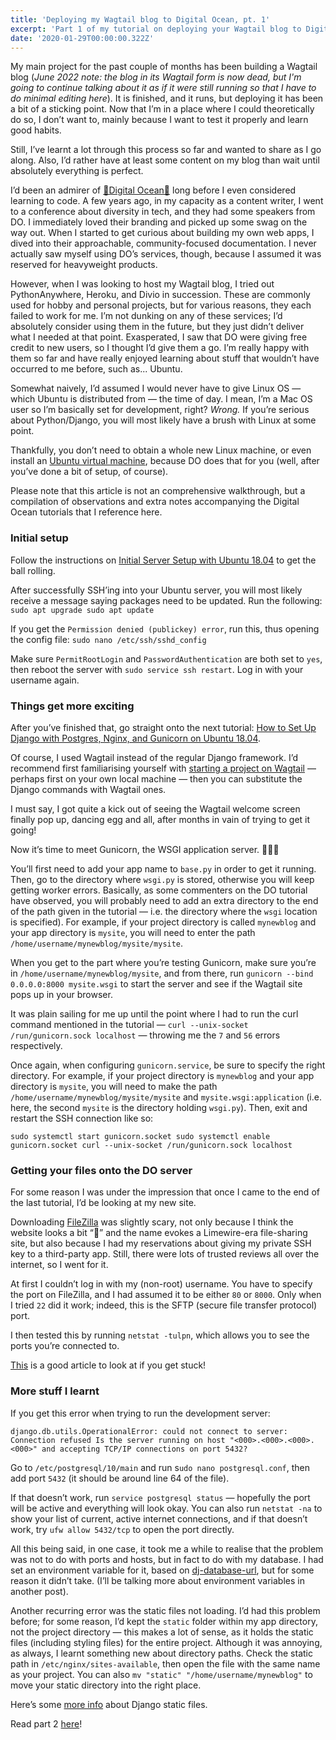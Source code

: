 ```yaml
---
title: 'Deploying my Wagtail blog to Digital Ocean, pt. 1'
excerpt: 'Part 1 of my tutorial on deploying your Wagtail blog to Digital Ocean, learning a bit about Gunicorn and Nginx on the way.'
date: '2020-01-29T00:00:00.322Z'
---
```


My main project for the past couple of months has been building a Wagtail blog (*June 2022 note: the blog in its Wagtail form is now dead, but I'm going to continue talking about it as if it were still running so that I have to do minimal editing here*). It is finished, and it runs, but deploying it has been a bit of a sticking point. Now that I’m in a place where I could theoretically do so, I don’t want to, mainly because I want to test it properly and learn good habits.

Still, I’ve learnt a lot through this process so far and wanted to share as I go along. Also, I’d rather have at least some content on my blog than wait until absolutely everything is perfect.

I’d been an admirer of [🦈Digital Ocean🦈](https://www.digitalocean.com/) long before I even considered learning to code. A few years ago, in my capacity as a content writer, I went to a conference about diversity in tech, and they had some speakers from DO. I immediately loved their branding and picked up some swag on the way out. When I started to get curious about building my own web apps, I dived into their approachable, community-focused documentation. I never actually saw myself using DO’s services, though, because I assumed it was reserved for heavyweight products.

However, when I was looking to host my Wagtail blog, I tried out PythonAnywhere, Heroku, and Divio in succession. These are commonly used for hobby and personal projects, but for various reasons, they each failed to work for me. I’m not dunking on any of these services; I’d absolutely consider using them in the future, but they just didn’t deliver what I needed at that point. Exasperated, I saw that DO were giving free credit to new users, so I thought I’d give them a go. I’m really happy with them so far and have really enjoyed learning about stuff that wouldn’t have occurred to me before, such as... Ubuntu.

Somewhat naively, I’d assumed I would never have to give Linux OS — which Ubuntu is distributed from — the time of day. I mean, I’m a Mac OS user so I’m basically set for development, right? *Wrong.* If you’re serious about Python/Django, you will most likely have a brush with Linux at some point.

Thankfully, you don’t need to obtain a whole new Linux machine, or even install an [Ubuntu virtual machine](https://medium.com/@mannycodes/installing-ubuntu-18-04-on-mac-os-with-virtualbox-ac3b39678602), because DO does that for you (well, after you’ve done a bit of setup, of course).

Please note that this article is not an comprehensive walkthrough, but a compilation of observations and extra notes accompanying the Digital Ocean tutorials that I reference here.

<h3>Initial setup</h3>

Follow the instructions on [Initial Server Setup with Ubuntu 18.04](https://www.digitalocean.com/community/tutorials/initial-server-setup-with-ubuntu-18-04) to get the ball rolling.

After successfully SSH’ing into your Ubuntu server, you will most likely receive a message saying packages need to be updated. Run the following: `sudo apt upgrade sudo apt update`

If you get the `Permission denied (publickey) error`, run this, thus opening the config file: `sudo nano /etc/ssh/sshd_config`

Make sure `PermitRootLogin` and `PasswordAuthentication` are both set to `yes`, then reboot the server with `sudo service ssh restart`. Log in with your username again.

<h3>Things get more exciting</h3>

After you’ve finished that, go straight onto the next tutorial: [How to Set Up Django with Postgres, Nginx, and Gunicorn on Ubuntu 18.04](https://www.digitalocean.com/community/tutorials/how-to-set-up-django-with-postgres-nginx-and-gunicorn-on-ubuntu-18-04).

Of course, I used Wagtail instead of the regular Django framework. I’d recommend first familiarising yourself with [starting a project on Wagtail](https://rosamundmather.com/2020/01/29/[https://docs.wagtail.io/en/v2.6.2/getting_started/tutorial.html](https://docs.wagtail.io/en/v2.6.2/getting_started/tutorial.html)) — perhaps first on your own local machine — then you can substitute the Django commands with Wagtail ones.

I must say, I got quite a kick out of seeing the Wagtail welcome screen finally pop up, dancing egg and all, after months in vain of trying to get it going!

Now it’s time to meet Gunicorn, the WSGI application server. 👋🏻🦄

You’ll first need to add your app name to `base.py` in order to get it running. Then, go to the directory where `wsgi.py` is stored, otherwise you will keep getting worker errors. Basically, as some commenters on the DO tutorial have observed, you will probably need to add an extra directory to the end of the path given in the tutorial — i.e. the directory where the `wsgi` location is specified). For example, if your project directory is called `mynewblog` and your app directory is `mysite`, you will need to enter the path `/home/username/mynewblog/mysite/mysite`.

When you get to the part where you’re testing Gunicorn, make sure you’re in `/home/username/mynewblog/mysite`, and from there, run `gunicorn --bind 0.0.0.0:8000 mysite.wsgi` to start the server and see if the Wagtail site pops up in your browser.

It was plain sailing for me up until the point where I had to run the curl command mentioned in the tutorial — `curl --unix-socket /run/gunicorn.sock localhost` — throwing me the `7` and `56` errors respectively.

Once again, when configuring `gunicorn.service`, be sure to specify the right directory. For example, if your project directory is `mynewblog` and your app directory is `mysite`, you will need to make the path `/home/username/mynewblog/mysite/mysite` and `mysite.wsgi:application` (i.e. here, the second `mysite` is the directory holding `wsgi.py`). Then, exit and restart the SSH connection like so:

`sudo systemctl start gunicorn.socket sudo systemctl enable gunicorn.socket curl --unix-socket /run/gunicorn.sock localhost`

<h3>Getting your files onto the DO server</h3>

For some reason I was under the impression that once I came to the end of the last tutorial, I’d be looking at my new site.

Downloading [FileZilla](https://filezilla-project.org/) was slightly scary, not only because I think the website looks a bit “🤨” and the name evokes a Limewire-era file-sharing site, but also because I had my reservations about giving my private SSH key to a third-party app. Still, there were lots of trusted reviews all over the internet, so I went for it.

At first I couldn’t log in with my (non-root) username. You have to specify the port on FileZilla, and I had assumed it to be either `80` or `8000`. Only when I tried `22` did it work; indeed, this is the SFTP (secure file transfer protocol) port.

I then tested this by running `netstat -tulpn`, which allows you to see the ports you’re connected to.

[This](https://dev.to/coderasha/deploy-your-django-application-to-digital-ocean-using-nginx-complete-tutorial-c1l) is a good article to look at if you get stuck!

<h3>More stuff I learnt</h3>

If you get this error when trying to run the development server:

`django.db.utils.OperationalError: could not connect to server: Connection refused Is the server running on host "<000>.<000>.<000>.<000>" and accepting TCP/IP connections on port 5432?`

Go to `/etc/postgresql/10/main` and run s`udo nano postgresql.conf`, then add port `5432` (it should be around line 64 of the file).

If that doesn’t work, run `service postgresql status` — hopefully the port will be active and everything will look okay. You can also run `netstat -na` to show your list of current, active internet connections, and if that doesn’t work, try `ufw allow 5432/tcp` to open the port directly.

All this being said, in one case, it took me a while to realise that the problem was not to do with ports and hosts, but in fact to do with my database. I had set an environment variable for it, based on [dj-database-url](https://github.com/jacobian/dj-database-url), but for some reason it didn’t take. (I’ll be talking more about environment variables in another post).

Another recurring error was the static files not loading. I’d had this problem before; for some reason, I’d kept the `static` folder within my app directory, not the project directory — this makes a lot of sense, as it holds the static files (including styling files) for the entire project. Although it was annoying, as always, I learnt something new about directory paths. Check the static path in `/etc/nginx/sites-available`, then open the file with the same name as your project. You can also `mv "static" "/home/username/mynewblog"` to move your static directory into the right place.

Here’s some [more info](https://docs.djangoproject.com/en/2.2/howto/static-files/) about Django static files.

Read part 2 [here](https://rosamund.dev/wagtail-digital-ocean-pt-2/)!
